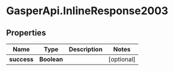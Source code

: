 # GasperApi.InlineResponse2003

## Properties

Name | Type | Description | Notes
------------ | ------------- | ------------- | -------------
**success** | **Boolean** |  | [optional] 


